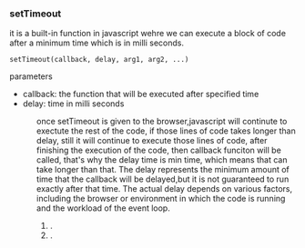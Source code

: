 <h3>setTimeout</h3>
<p>it is a built-in function in javascript wehre we can execute a block of code after a minimum time which is in milli seconds.</p>
<code>setTimeout(callback, delay, arg1, arg2, ...)</code>
<p> parameters
<ul>
<li>callback: the function that will be executed after specified time</li>
<li>delay: time in milli seconds</li>
<ul>
once setTimeout is given to the browser,javascript will continute to exectute the rest of the code, if those lines of code takes longer than delay, still it will continue to execute those lines of code, after finishing the execution of the code, then callback funciton will be called, that's why the delay time is min time, which means that can take longer than that.
The delay represents the minimum amount of time that the callback will be delayed,but it is not guaranteed to run exactly after that time. The actual delay depends on various factors, including the browser or environment in which the code is running and the workload of the event loop.
</p>
<ol>
<li>. </li>
<li>.</li>
</ol>
